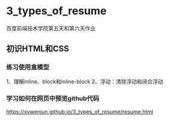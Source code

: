 # 3_types_of_resume
百度前端技术学院第五天和第六天作业
## 初识HTML和CSS
### 练习使用盒模型
1、理解inline、block和inline-block
2、浮动：清除浮动和闭合浮动



### 学习如何在网页中预览github代码
https://xvwenjun.github.io/3_types_of_resume/resume.html
